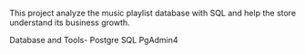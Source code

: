 This project analyze the music playlist database with SQL and help the store understand its business growth.

Database and Tools-
Postgre SQL
PgAdmin4
